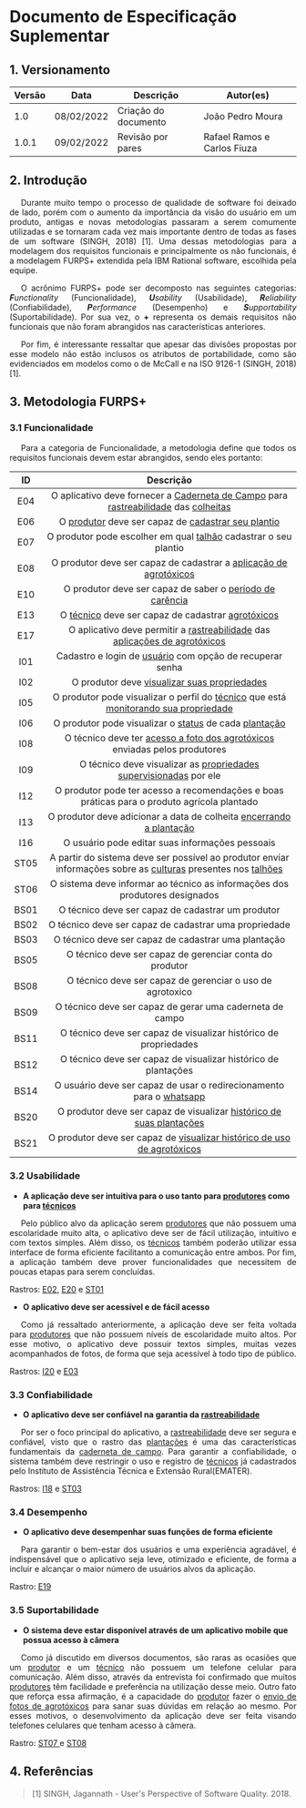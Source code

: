 # Documento de Especificação Suplementar

## 1. Versionamento

| Versão | Data       | Descrição            | Autor(es)                   |
| ------ | ---------- | -------------------- | --------------------------- |
| 1.0    | 08/02/2022 | Criação do documento | João Pedro Moura            |
| 1.0.1    | 09/02/2022 | Revisão por pares    | Rafael Ramos e Carlos Fiuza |

## 2. Introdução

<p style="text-align: justify; text-indent: 20px">Durante muito tempo o processo de qualidade de software foi deixado de lado, porém com o aumento da importância da visão do usuário em um produto, antigas e novas metodologias passaram a serem comumente utilizadas e se tornaram cada vez mais importante dentro de todas as fases de um software (SINGH, 2018) [1]. Uma dessas metodologias para a modelagem dos requisitos funcionais e principalmente os não funcionais, é a modelagem FURPS+ extendida pela IBM Rational software, escolhida pela equipe.</p>
<p style="text-align: justify; text-indent: 20px">O acrônimo FURPS+ pode ser decomposto nas seguintes categorias: <i><b>F</b>unctionality</i> (Funcionalidade), <i><b>U</b>sability</i> (Usabilidade), <i><b>R</b>eliability</i> (Confiabilidade), <i><b>P</b>erformance</i> (Desempenho) e <i><b>S</b>upportability</i> (Suportabilidade). Por sua vez, o <b>+</b> representa os demais requisitos não funcionais que não foram abrangidos nas características anteriores.</p>
<p style="text-align: justify; text-indent: 20px">Por fim, é interessante ressaltar que apesar das divisões propostas por esse modelo não estão inclusos os atributos de portabilidade, como são evidenciados em modelos como o de McCall e na ISO 9126-1 (SINGH, 2018) [1].</p>

## 3. Metodologia FURPS+

### 3.1 Funcionalidade

<p style="text-align: justify; text-indent: 20px">Para a categoria de Funcionalidade, a metodologia define que todos os requisitos funcionais devem estar abrangidos, sendo eles portanto:</p>

|  ID  |                                                                                                                                            Descrição                                                                                                                                             |
| :--: | :----------------------------------------------------------------------------------------------------------------------------------------------------------------------------------------------------------------------------------------------------------------------------------------------: |
| E04  | O aplicativo deve fornecer a <a href="../../../requisitos/modelagem/lexicos#cardeneta_de_campo">Caderneta de Campo</a> para <a href="../../../requisitos/modelagem/lexicos#rastreabilidade">rastreabilidade</a> das <a href="../../../requisitos/modelagem/lexicos#colher_plantio">colheitas</a> |
| E06  |                                                      O <a href="../../../requisitos/modelagem/lexicos#produtor">produtor</a> deve ser capaz de <a href="../../../requisitos/modelagem/lexicos#cadastrar_plantio">cadastrar seu plantio</a>                                                       |
| E07  |                                                                                    O produtor pode escolher em qual <a href="../../../requisitos/modelagem/lexicos#talhao">talhão</a> cadastrar o seu plantio                                                                                    |
| E08  |                                                                             O produtor deve ser capaz de cadastrar a <a href="../../../requisitos/modelagem/lexicos#aplicar_agrotoxico">aplicação de agrotóxicos</a>                                                                             |
| E10  |                                                                                  O produtor deve ser capaz de saber o <a href="../../../requisitos/modelagem/lexicos#periodo_carencia">período de carência</a>                                                                                   |
| E13  |                                                           O <a href="../../../requisitos/modelagem/lexicos#tecnico">técnico</a> deve ser capaz de cadastrar <a href="../../../requisitos/modelagem/lexicos#agrotoxico">agrotóxicos</a>                                                           |
| E17  |                                     O aplicativo deve permitir a <a href="../../../requisitos/modelagem/lexicos#rastreabilidade">rastreabilidade</a> das <a href="../../../requisitos/modelagem/lexicos#aplicacao_agrotoxico">aplicações de agrotóxicos</a>                                      |
| I01  |                                                                                       Cadastro e login de <a href="../../../requisitos/modelagem/lexicos#usuario">usuário</a> com opção de recuperar senha                                                                                       |
| I02  |                                                                                     O produtor deve <a href="../../../requisitos/modelagem/lexicos#visualizar_propriedade">visualizar suas propriedades</a>                                                                                      |
| I05  |                                  O produtor pode visualizar o perfil do <a href="../../../requisitos/modelagem/lexicos#tecnico">técnico</a> que está <a href="../../../requisitos/modelagem/lexicos#supervisionar_propriedade">monitorando sua propriedade</a>                                   |
| I06  |                                                      O produtor pode visualizar o <a href="../../../requisitos/modelagem/lexicos#plantio_plantado">status</a> de cada <a href="../../../requisitos/modelagem/lexicos#plantio">plantação</a>                                                      |
| I08  |                                                                   O técnico deve ter <a href="../../../requisitos/modelagem/lexicos#analisar_aplicacao_agrotoxico">acesso a foto dos agrotóxicos</a> enviadas pelos produtores                                                                   |
| I09  |                                                                         O técnico deve visualizar as <a href="../../../requisitos/modelagem/lexicos#supervisionar_propriedade">propriedades supervisionadas</a> por ele                                                                          |
| I12  |                                                                                                   O produtor pode ter acesso a recomendações e boas práticas para o produto agrícola plantado                                                                                                    |
| I13  |                                                                            O produtor deve adicionar a data de colheita <a href="../../../requisitos/modelagem/lexicos#plantio_finalizado">encerrando a plantação</a>                                                                            |
| I16  |                                                                                                                         O usuário pode editar suas informações pessoais                                                                                                                          |
| ST05 |                               A partir do sistema deve ser possível ao produtor enviar informações sobre as <a href="../../../requisitos/modelagem/lexicos#cultura">culturas</a> presentes nos <a href="../../../requisitos/modelagem/lexicos#talhao">talhões</a>                                |
| ST06 |                                                                                                           O sistema deve informar ao técnico as informações dos produtores designados                                                                                                            |
| BS01 |                                                                                                                        O técnico deve ser capaz de cadastrar um produtor                                                                                                                         |
| BS02 |                                                                                                                      O técnico deve ser capaz de cadastrar uma propriedade                                                                                                                       |
| BS03 |                                                                                                                       O técnico deve ser capaz de cadastrar uma plantação                                                                                                                        |
| BS05 |                                                                                                                     O técnico deve ser capaz de gerenciar conta do produtor                                                                                                                      |
| BS08 |                                                                                                                    O técnico deve ser capaz de gerenciar o uso de agrotoxico                                                                                                                     |
| BS09 |                                                                                                                     O técnico deve ser capaz de gerar uma caderneta de campo                                                                                                                     |
| BS11 |                                                                                                                 O técnico deve ser capaz de visualizar histórico de propriedades                                                                                                                 |
| BS12 |                                                                                                                  O técnico deve ser capaz de visualizar histórico de plantações                                                                                                                  |
| BS14 |                                                                                 O usuário deve ser capaz de usar o redirecionamento para o <a href="../../../requisitos/modelagem/lexicos#whatsapp">whatsapp</a>                                                                                 |
| BS20 |                                                                           O produtor deve ser capaz de visualizar <a href="../../../requisitos/modelagem/lexicos#visualizar_plantio">histórico de suas plantações</a>                                                                            |
| BS21 |                                                                   O produtor deve ser capaz de <a href="../../../requisitos/modelagem/lexicos#visualizar_aplicacao_agrotoxico">visualizar histórico de uso de agrotóxicos</a>                                                                    |

### 3.2 Usabilidade

- <b>A aplicação deve ser intuitiva para o uso tanto para <a href="../../../requisitos/modelagem/lexicos#produtor">produtores</a> como para <a href="../../../requisitos/modelagem/lexicos#tecnico">técnicos</a></b>
<p style="text-align: justify; text-indent: 20px">Pelo público alvo da aplicação serem <a href="../../../requisitos/modelagem/lexicos#produtor">produtores</a> que não possuem uma escolaridade muito alta, o aplicativo deve ser de fácil utilização, intuitivo e com textos simples. Além disso, os <a href="../../../requisitos/modelagem/lexicos#tecnico">técnicos</a> também poderão utilizar essa interface de forma eficiente facilitanto a comunicação entre ambos. Por fim, a aplicação também deve prover funcionalidades que necessitem de poucas etapas para serem concluídas.</p>
Rastros: <a href="../../../requisitos/elicitacao/entrevista">E02</a>, <a href="../../../requisitos/elicitacao/entrevista">E20</a> e <a href="../../../requisitos/storytelling/">ST01</a>

- <b>O aplicativo deve ser acessível e de fácil acesso</b>
<p style="text-align: justify; text-indent: 20px">Como já ressaltado anteriormente, a aplicação deve ser feita voltada para <a href="../../../requisitos/modelagem/lexicos#produtor">produtores</a> que não possuem níveis de escolaridade muito altos. Por esse motivo, o aplicativo deve possuir textos simples, muitas vezes acompanhados de fotos, de forma que seja acessível à todo tipo de público.</p>
Rastros: <a href="../../../requisitos/elicitacao/introspeccao">I20</a> e <a href="../../../requisitos/elicitacao/entrevista">E03</a>

### 3.3 Confiabilidade

- <b>O aplicativo deve ser confiável na garantia da <a href="../../../requisitos/modelagem/lexicos#rastreabilidade">rastreabilidade</a></b>
<p style="text-align: justify; text-indent: 20px">Por ser o foco principal do aplicativo, a <a href="../../../requisitos/modelagem/lexicos#rastreabilidade">rastreabilidade</a> deve ser segura e confiável, visto que o rastro das <a href="../../../requisitos/modelagem/lexicos#plantacao">plantações</a> é uma das características fundamentais da <a href="../../../requisitos/modelagem/lexicos#cardeneta_de_campo">caderneta de campo</a>. Para garantir a confiabilidade, o sistema também deve restringir o uso e registro de <a href="../../../requisitos/modelagem/lexicos#tecnico">técnicos</a> já cadastrados pelo Instituto de Assistência Técnica e Extensão Rural(EMATER).</p>
Rastros: <a href="../../../requisitos/elicitacao/introspeccao">I18</a> e <a href="../../../requisitos/storytelling/">ST03</a>

### 3.4 Desempenho

- <b>O aplicativo deve desempenhar suas funções de forma eficiente</b>
<p style="text-align: justify; text-indent: 20px">Para garantir o bem-estar dos usuários e uma experiência agradável, é indispensável que o aplicativo seja leve, otimizado e eficiente, de forma a incluir e alcançar o maior número de usuários alvos da aplicação.</p>
Rastro: <a href="../../../requisitos/elicitacao/entrevista">E19</a>

### 3.5 Suportabilidade

- <b>O sistema deve estar disponível através de um aplicativo mobile que possua acesso à câmera</b>
<p style="text-align: justify; text-indent: 20px">Como já discutido em diversos documentos, são raras as ocasiões que um <a href="../../../requisitos/modelagem/lexicos#produtor">produtor</a> e um <a href="../../../requisitos/modelagem/lexicos#tecnico">técnico</a> não possuem um telefone celular para comunicação. Além disso, através da entrevista foi confirmado que muitos <a href="../../../requisitos/modelagem/lexicos#produtor">produtores</a> têm facilidade e preferência na utilização desse meio. Outro fato que reforça essa afirmação, é a capacidade do <a href="../../../requisitos/modelagem/lexicos#produtor">produtor</a> fazer o <a href="../../../requisitos/modelagem/lexicos#enviar_foto_agrotoxico">envio de fotos de agrotóxicos</a> para sanar suas dúvidas em relação ao mesmo. Por esses motivos, o desenvolvimento da aplicação deve ser feita visando telefones celulares que tenham acesso à câmera.</p>
Rastro: <a href="../../../requisitos/storytelling/">ST07 </a>e <a href="../../../requisitos/storytelling/">ST08</a>

## 4. Referências

> [1] SINGH, Jagannath - User's Perspective of Software Quality. 2018.
